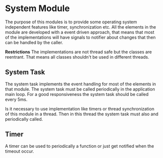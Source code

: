 # System Module
The purpose of this modules is to provide some operating system independent features like timer, synchronization etc. 
All the elements in the module are developed with a event driven approach, that means that most of the implementations will have signals to notifier about changes that then can be handled by the caller.

**Restrictions**
The implementations are not thread safe but the classes are reentrant. That means all classes shouldn't be used in different threads.

## System Task
The system task implements the event handling for most of the elements in that module. The system task must be called
periodically in the application main loop. For a good responsiveness the system task should be called every 5ms. 

Is it necessary to use implementation like timers or thread synchronization of this module in a thread.
Then in this thread the system task must also and periodically called. 

## Timer
A timer can be used to periodically a function or just get notified when the timeout occur.


